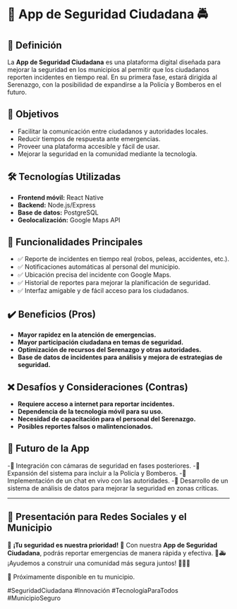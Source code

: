 # 📢 App de Seguridad Ciudadana 🚔

## 📌 Definición
La **App de Seguridad Ciudadana** es una plataforma digital diseñada para mejorar la seguridad en los municipios al permitir que los ciudadanos reporten incidentes en tiempo real. En su primera fase, estará dirigida al Serenazgo, con la posibilidad de expandirse a la Policía y Bomberos en el futuro.

## 🎯 Objetivos
- Facilitar la comunicación entre ciudadanos y autoridades locales.
- Reducir tiempos de respuesta ante emergencias.
- Proveer una plataforma accesible y fácil de usar.
- Mejorar la seguridad en la comunidad mediante la tecnología.

## 🛠️ Tecnologías Utilizadas
- **Frontend móvil:** React Native
- **Backend:** Node.js/Express
- **Base de datos:** PostgreSQL
- **Geolocalización:** Google Maps API

## 📱 Funcionalidades Principales
- ✅ Reporte de incidentes en tiempo real (robos, peleas, accidentes, etc.).
- ✅ Notificaciones automáticas al personal del municipio.
- ✅ Ubicación precisa del incidente con Google Maps.
- ✅ Historial de reportes para mejorar la planificación de seguridad.
- ✅ Interfaz amigable y de fácil acceso para los ciudadanos.

## ✔️ Beneficios (Pros)
- **Mayor rapidez en la atención de emergencias.**
- **Mayor participación ciudadana en temas de seguridad.**
- **Optimización de recursos del Serenazgo y otras autoridades.**
- **Base de datos de incidentes para análisis y mejora de estrategias de seguridad.**

## ❌ Desafíos y Consideraciones (Contras)
- **Requiere acceso a internet para reportar incidentes.**
- **Dependencia de la tecnología móvil para su uso.**
- **Necesidad de capacitación para el personal del Serenazgo.**
- **Posibles reportes falsos o malintencionados.**

## 🚀 Futuro de la App
-🔹 Integración con cámaras de seguridad en fases posteriores.
-🔹 Expansión del sistema para incluir a la Policía y Bomberos.
-🔹 Implementación de un chat en vivo con las autoridades.
-🔹 Desarrollo de un sistema de análisis de datos para mejorar la seguridad en zonas críticas.

---

## 📢 Presentación para Redes Sociales y el Municipio
🔴 **¡Tu seguridad es nuestra prioridad!** 📲 Con nuestra **App de Seguridad Ciudadana**, podrás reportar emergencias de manera rápida y efectiva. 🚓🚑 ¡Ayudemos a construir una comunidad más segura juntos! 💪👮‍♂️

📍 Próximamente disponible en tu municipio.

#SeguridadCiudadana #Innovación #TecnologíaParaTodos #MunicipioSeguro
